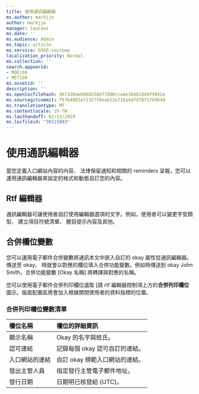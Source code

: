 ```yaml
---
title: 使用通訊編輯器
ms.author: markjjo
author: markjjo
manager: laurawi
ms.date: ''
ms.audience: Admin
ms.topic: article
ms.service: O365-seccomp
localization_priority: Normal
ms.collection: ''
search.appverid:
- MOE150
- MET150
ms.assetid: ''
description: ''
ms.openlocfilehash: 967320aeb960258d77d90cca4e3b681849f9952e
ms.sourcegitcommit: f57b4001ef1327f0ea622e716a4d7d78f1769b49
ms.translationtype: MT
ms.contentlocale: zh-TW
ms.lasthandoff: 02/23/2019
ms.locfileid: "30215803"
---
```

# <a name="use-the-communications-editor"></a>使用通訊編輯器

當您定義入口網站內容的內容、 法律保留通知和相關的 reminders 呈報，您可以運用通訊編輯器來設定的格式和動態自訂您的內容。

## <a name="rich-text-editor"></a>Rtf 編輯器 

通訊編輯器可讓使用者自訂使用編輯器選項的文字。例如，使用者可以變更字型類型、 建立項目符號清單、 醒目提示內容及其他。 

## <a name="merge-field-variables"></a>合併欄位變數

您可以運用電子郵件合併變數將通訊本文中嵌入自訂的 okay 屬性從通訊編輯器。傳送至 okay、 時就會以對應的欄位填入合併功能變數。例如時傳送到 okay John Smith，合併功能變數 [Okay 名稱] 將轉譯與對應的名稱。 

您可以使用電子郵件合併列印欄位選取 [請 rtf 編輯器控制項上方的**合併列印欄位**圖示。版面配置區將會加入根據關閉使用者的資料指標的位置。 

### <a name="list-of-merge-field-variables"></a>合併列印欄位變數清單

| 欄位名稱                  | 欄位的詳細資訊 | 
| :------------------- | :------------------- |
| 顯示名稱  | Okay 的名字與姓氏。 | 
| 認可連結 | 記錄每個 okay 認可自訂的連結。|                 |
| 入口網站的連結     | 自訂 okay 規範入口網站的連結。|                |
| 發出主管人員                   | 指定發行主管電子郵件地址。|                   |
| 發行日期                   | 日期明已核發給 (UTC)。              |